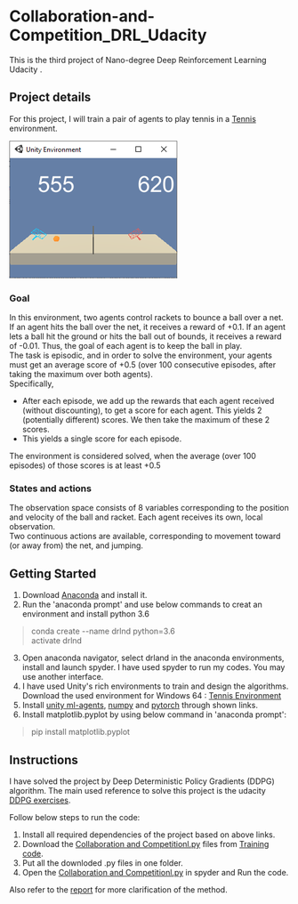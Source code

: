 # Collaboration-and-Competition_DRL_Udacity
This is the third project of Nano-degree Deep Reinforcement Learning Udacity .


## Project details
For this project, I will train a pair of agents to play tennis in a [Tennis](https://github.com/Unity-Technologies/ml-agents/blob/master/docs/Learning-Environment-Examples.md#tennis) environment. 

<img src=https://github.com/HadisAB/Collaboration-and-Competition_DRL_Udacity/blob/master/Images/env.example.png />


### Goal
In this environment, two agents control rackets to bounce a ball over a net. If an agent hits the ball over the net, it receives a reward of +0.1. If an agent lets a ball hit the ground or hits the ball out of bounds, it receives a reward of -0.01. Thus, the goal of each agent is to keep the ball in play.<br/>
The task is episodic, and in order to solve the environment, your agents must get an average score of +0.5 (over 100 consecutive episodes, after taking the maximum over both agents). <br/>
Specifically,

* After each episode, we add up the rewards that each agent received (without discounting), to get a score for each agent. This yields 2 (potentially different) scores. We then take the maximum of these 2 scores.<br/>
* This yields a single score for each episode.<br/>

The environment is considered solved, when the average (over 100 episodes) of those scores is at least +0.5


### States and actions
The observation space consists of 8 variables corresponding to the position and velocity of the ball and racket. Each agent receives its own, local observation. <br/>
Two continuous actions are available, corresponding to movement toward (or away from) the net, and jumping.

## Getting Started

1. Download [Anaconda](https://www.anaconda.com/distribution/) and install it.
2. Run the 'anaconda prompt' and use below commands to creat an environment and install python 3.6
> conda create --name drlnd python=3.6 <br/>
> activate drlnd 
3. Open anaconda navigator, select drland in the anaconda environments, install and launch spyder. I have used spyder to run my codes. You may use another interface. 
4. I have used Unity's rich environments to train and design the algorithms.<br/>
Download the used environment for Windows 64 :
[Tennis Environment](https://s3-us-west-1.amazonaws.com/udacity-drlnd/P3/Tennis/Tennis_Windows_x86_64.zip)<br/>
5. Install [unity ml-agents](https://github.com/Unity-Technologies/ml-agents/blob/master/docs/Installation.md), [numpy](https://numpy.org/) and [pytorch](https://pytorch.org/) through shown links.
6. Install matplotlib.pyplot by using below command in 'anaconda prompt':<br/>
> pip install matplotlib.pyplot



## Instructions
I have solved the project by Deep Deterministic Policy Gradients (DDPG) algorithm. The main used reference to solve this project is the udacity [DDPG exercises](https://github.com/udacity/deep-reinforcement-learning/tree/master/ddpg-pendulum). <br/>

Follow below steps to run the code:
1. Install all required dependencies of the project based on above links.
2. Download the [Collaboration and Competitionl.py](https://github.com/HadisAB/Collaboration-and-Competition_DRL_Udacity/blob/master/Training%20Codes/Collaboration%20and%20Competition.py) files from [Training code](https://github.com/HadisAB/Collaboration-and-Competition_DRL_Udacity/tree/master/Training%20Codes).
3. Put all the downloded .py files in one folder.
4. Open the [Collaboration and Competitionl.py](https://github.com/HadisAB/Collaboration-and-Competition_DRL_Udacity/blob/master/Training%20Codes/Collaboration%20and%20Competition.py) in spyder and Run the code.


Also refer to the [report](https://github.com/HadisAB/Collaboration-and-Competition_DRL_Udacity/blob/master/Report.md) for more clarification of the method. 


